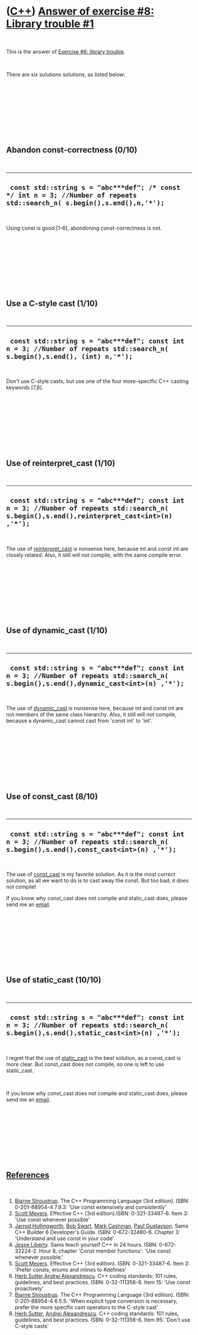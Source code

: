 



 

 

 

 

 

([C++](Cpp.md)) [Answer of exercise \#8: Library trouble \#1](CppExerciseLibraryTroubleAnswer1.md)
====================================================================================================

 

This is the answer of [Exercise \#8: library
trouble](CppExerciseLibraryTrouble.md).

 

There are six solutions solutions, as listed below:

 

 

 

 

 

Abandon const-correctness (0/10)
--------------------------------

 

  ---------------------------------------------------------------------------------------------------------------------------
  ` const std::string s = "abc***def"; /* const */ int n = 3; //Number of repeats std::search_n( s.begin(),s.end(),n,'*');`
  ---------------------------------------------------------------------------------------------------------------------------

 

Using const is good \[1-6\], abondoning const-correctness is not.

 

 

 

 

 

Use a C-style cast (1/10)
-------------------------

 

  ----------------------------------------------------------------------------------------------------------------------------
  ` const std::string s = "abc***def"; const int n = 3; //Number of repeats std::search_n( s.begin(),s.end(), (int) n,'*');`
  ----------------------------------------------------------------------------------------------------------------------------

 

Don't use C-style casts, but use one of the four more-specific C++
casting keywords \[7,8\].

 

 

 

 

 

Use of reinterpret\_cast (1/10)
-------------------------------

 

  ---------------------------------------------------------------------------------------------------------------------------------------------
  ` const std::string s = "abc***def"; const int n = 3; //Number of repeats std::search_n( s.begin(),s.end(),reinterpret_cast<int>(n) ,'*');`
  ---------------------------------------------------------------------------------------------------------------------------------------------

 

The use of [reinterpret\_cast](CppReinterpret_cast.md) is nonsense
here, because int and const int are closely related. Also, it still will
not compile, with the same compile error.

 

 

 

 

 

Use of dynamic\_cast (1/10)
---------------------------

 

  -----------------------------------------------------------------------------------------------------------------------------------------
  ` const std::string s = "abc***def"; const int n = 3; //Number of repeats std::search_n( s.begin(),s.end(),dynamic_cast<int>(n) ,'*');`
  -----------------------------------------------------------------------------------------------------------------------------------------

 

The use of [dynamic\_cast](CppDynamic_cast.md) is nonsense here,
because int and const int are not members of the same class hierarchy.
Also, it still will not compile, because a dynamic\_cast cannot cast
from 'const int' to 'int'.

 

 

 

 

 

Use of const\_cast (8/10)
-------------------------

 

  ---------------------------------------------------------------------------------------------------------------------------------------
  ` const std::string s = "abc***def"; const int n = 3; //Number of repeats std::search_n( s.begin(),s.end(),const_cast<int>(n) ,'*');`
  ---------------------------------------------------------------------------------------------------------------------------------------

 

The use of [const\_cast](CppConst_cast.md) is my favorite solution. As
it is the most correct solution, as all we want to do is to cast away
the const. But too bad, it does not compile!

If you know why const\_cast does not compile and static\_cast does,
please send me an [email](Email.png).

 

 

 

 

 

Use of static\_cast (10/10)
---------------------------

 

  ----------------------------------------------------------------------------------------------------------------------------------------
  ` const std::string s = "abc***def"; const int n = 3; //Number of repeats std::search_n( s.begin(),s.end(),static_cast<int>(n) ,'*');`
  ----------------------------------------------------------------------------------------------------------------------------------------

 

I regret that the use of [static\_cast](CppStatic_cast.md) is the best
solution, as a const\_cast is more clear. But const\_cast does not
compile, so one is left to use static\_cast.

 

If you know why const\_cast does not compile and static\_cast does,
please send me an [email](Email.png).

 

 

 

 

 

[References](CppReferences.md)
-------------------------------

 

1.  [Bjarne Stroustrup](CppBjarneStroustrup.md). The C++ Programming
    Language (3rd edition). ISBN: 0-201-88954-4 7.9.3: 'Use const
    extensively and consistently'
2.  [Scott Meyers](CppScottMeyers.md). Effective C++ (3rd
    edition).ISBN: 0-321-33487-6. Item 3: 'Use const whenever possible'
3.  [Jarrod Hollingworth](CppJarrodHollingworth.md), [Bob
    Swart](CppBobSwart.md), [Mark Cashman](CppMarkCashman.md), [Paul
    Gustavson](CppPaulGustavson.md). Sams C++ Builder 6
    Developer's Guide. ISBN: 0-672-32480-6. Chapter 3: 'Understand and
    use const in your code'
4.  [Jesse Liberty](CppJesseLiberty.md). Sams teach yourself C++ in
    24 hours. ISBN: 0-672-32224-2. Hour 8, chapter 'Const member
    functions': 'Use const whenever possible.'
5.  [Scott Meyers](CppScottMeyers.md). Effective C++ (3rd edition).
    ISBN: 0-321-33487-6. Item 2: 'Prefer consts, enums and inlines to
    \#defines'
6.  [Herb Sutter,](CppHerbSutter.md)[Andrei
    Alexandrescu](CppAndreiAlexandrescu.md). C++ coding standards: 101
    rules, guidelines, and best practices. ISBN: 0-32-111358-6. Item 15:
    'Use const proactively'
7.  [Bjarne Stroustrup](CppBjarneStroustrup.md). The C++ Programming
    Language (3rd edition). ISBN: 0-201-88954-4 6.5.5: 'When explicit
    type conversion is necessary, prefer the more specific cast
    operators to the C-style cast'
8.  [Herb Sutter](CppHerbSutter.md), [Andrei
    Alexandrescu](CppAndreiAlexandrescu.md). C++ coding standards: 101
    rules, guidelines, and best practices. ISBN: 0-32-111358-6. Item 95:
    'Don't use C-style casts'

 

 

 

 

 





 



